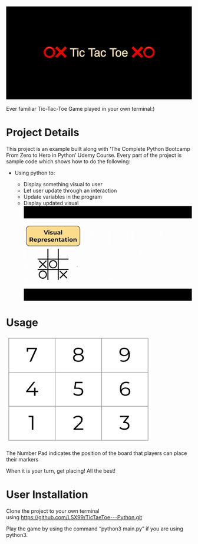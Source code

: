 
![alt text](https://github.com/LSX99/TicTaeToe---Python/blob/main/%E2%AD%95%EF%B8%8F%E2%9D%8C_Tic_Tac_Toe_%E2%9D%8C%E2%AD%95%EF%B8%8F.png)

Ever familiar Tic-Tac-Toe Game played in your own terminal:)

# Project Details

This project is an example built along with ‘The Complete Python Bootcamp From Zero to Hero in Python’ Udemy Course. Every part of the project is sample code which shows how to do the following:
- Using python to: 

    - Display something visual to user
    - Let user update through an interaction
    - Update variables in the program
    - Display updated visual
![](https://github.com/LSX99/TicTaeToe---Python/blob/main/TTT%20concept%20explanation.gif)
    
    
    
# Usage
![alt text](https://github.com/LSX99/TicTaeToe---Python/blob/main/TicTacToe%20numberpad.png)

The Number Pad indicates the position of the board that players can place their markers

When it is your turn, get placing! All the best!

# User Installation
Clone the project to your own terminal using https://github.com/LSX99/TicTaeToe---Python.git

Play the game by using the command “python3 main.py” if you are using python3.
